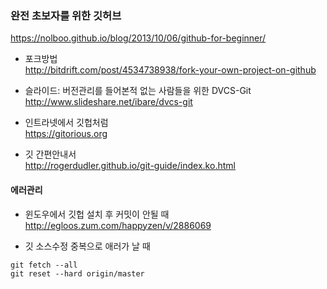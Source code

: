 ### 완전 초보자를 위한 깃허브
https://nolboo.github.io/blog/2013/10/06/github-for-beginner/


- 포크방법  
http://bitdrift.com/post/4534738938/fork-your-own-project-on-github

- 슬라이드: 버전관리를 들어본적 없는 사람들을 위한 DVCS-Git  
http://www.slideshare.net/ibare/dvcs-git

- 인트라넷에서 깃헙처럼  
https://gitorious.org

- 깃 간편안내서  
http://rogerdudler.github.io/git-guide/index.ko.html

#### 에러관리
- 윈도우에서 깃헙 설치 후 커밋이 안될 때  
http://egloos.zum.com/happyzen/v/2886069

- 깃 소스수정 중복으로 애러가 날 때  
```
git fetch --all
git reset --hard origin/master
```
